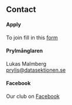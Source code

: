 ## Contact

#### Apply
To join fill in this [form](https://forms.gle/gaT6EWE5QfaRqNGK9)

#### Prylmånglaren

Lukas Malmberg</br>
[prylis@datasektionen.se](mailto:prylis@datasektionen.se)

#### Facebook
Our club on [Facebook](https://www.facebook.com/dataprylis)
